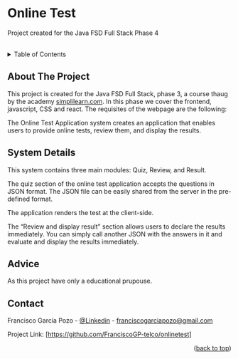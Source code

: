 # Online Test
Project created for the Java FSD Full Stack Phase 4

<!-- TABLE OF CONTENTS -->
<br />
<details>
  <summary>Table of Contents</summary>
  <ol>
    <li>
      <a href="#about-the-project">About The Project</a>
    </li>
    <li>
      <a href="#System Details">System details</a>
    </li>
    <li>
      <a href="#advice">Advice</a>
    </li>
    <li><a href="#contact">Contact</a></li>
  </ol>
</details>




<!-- ABOUT THE PROJECT -->
## About The Project

This project is created for the Java FSD Full Stack, phase 3, a course thaug by the academy [simplilearn.com](https://www.simplilearn.com/). In this phase we cover the frontend, javascript, CSS and react. The requisites of the webpage are the following:

The Online Test Application system creates an application that enables users to provide online tests, review them, and display the results.

<!-- SYSTEM DETAILS -->
## System Details
This system contains three main modules: Quiz, Review, and Result. 

The quiz section of the online test application accepts the questions in JSON format. The JSON file can be easily shared from the server in the pre-defined format. 

The application renders the test at the client-side.

The “Review and display result” section allows users to declare the results immediately. You can simply call another JSON with the answers in it and evaluate and display the results immediately.

<!-- ADVICE -->
## Advice

As this project have only a educational prupouse.


<!-- CONTACT -->
## Contact

Francisco García Pozo - [@Linkedin](https://www.linkedin.com/in/francisco-garcia-pozo/) - franciscogarciapozo@gmail.com

Project Link: [https://github.com/FranciscoGP-telco/onlinetest]

<p align="right">(<a href="#readme-top">back to top</a>)</p>
